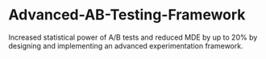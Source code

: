 # Advanced-AB-Testing-Framework
Increased statistical power of A/B tests and reduced MDE by up to 20% by designing and implementing an advanced experimentation framework.
